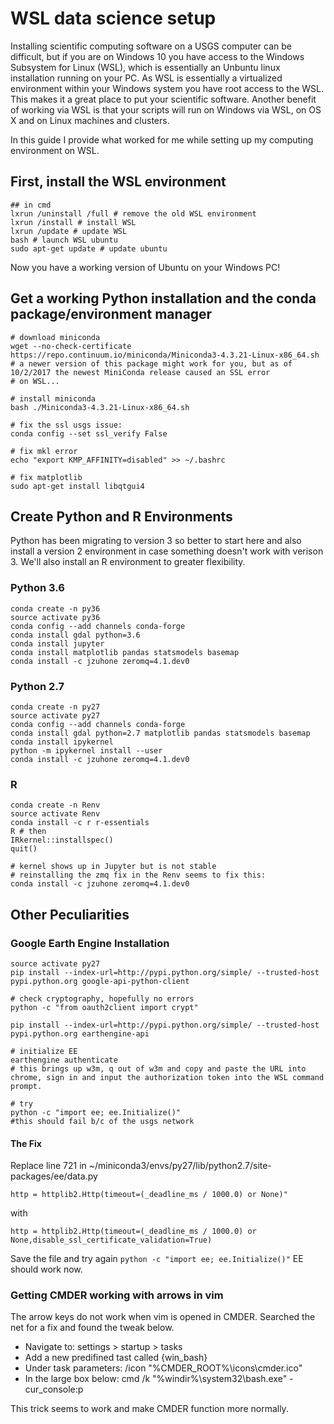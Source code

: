# WSL data science setup

Installing scientific computing software on a USGS computer can be difficult, but if you are on Windows 10 you have access to the Windows Subsystem for Linux (WSL), which is essentially an Unbuntu linux installation running on your PC. As WSL is essentially a virtualized environment within your Windows system you have root access to the WSL. This makes it a great place to put your scientific software. Another benefit of working via WSL is that your scripts will run on Windows via WSL, on OS X and on Linux machines and clusters. 

In this guide I provide what worked for me while setting up my computing environment on WSL.

## First, install the WSL environment
```
## in cmd
lxrun /uninstall /full # remove the old WSL environment
lxrun /install # install WSL
lxrun /update # update WSL
bash # launch WSL ubuntu
sudo apt-get update # update ubuntu
```

Now you have a working version of Ubuntu on your Windows PC!

## Get a working Python installation and the conda package/environment manager
```
# download miniconda
wget --no-check-certificate https://repo.continuum.io/miniconda/Miniconda3-4.3.21-Linux-x86_64.sh
# a newer version of this package might work for you, but as of 10/2/2017 the newest MiniConda release caused an SSL error
# on WSL...

# install miniconda
bash ./Miniconda3-4.3.21-Linux-x86_64.sh

# fix the ssl usgs issue:
conda config --set ssl_verify False

# fix mkl error
echo "export KMP_AFFINITY=disabled" >> ~/.bashrc

# fix matplotlib
sudo apt-get install libqtgui4
```

## Create Python and R Environments

Python has been migrating to version 3 so better to start here and also install a version 2 environment in case something doesn't work with verison 3. We'll also install an R environment to greater flexibility.

### Python 3.6

```
conda create -n py36
source activate py36
conda config --add channels conda-forge
conda install gdal python=3.6
conda install jupyter
conda install matplotlib pandas statsmodels basemap
conda install -c jzuhone zeromq=4.1.dev0
```

### Python 2.7

```
conda create -n py27
source activate py27
conda config --add channels conda-forge
conda install gdal python=2.7 matplotlib pandas statsmodels basemap
conda install ipykernel
python -m ipykernel install --user
conda install -c jzuhone zeromq=4.1.dev0
```

### R
```
conda create -n Renv
source activate Renv
conda install -c r r-essentials
R # then
IRkernel::installspec()
quit()

# kernel shows up in Jupyter but is not stable
# reinstalling the zmq fix in the Renv seems to fix this:
conda install -c jzuhone zeromq=4.1.dev0
```

## Other Peculiarities

### Google Earth Engine Installation
```
source activate py27
pip install --index-url=http://pypi.python.org/simple/ --trusted-host pypi.python.org google-api-python-client

# check cryptography, hopefully no errors
python -c "from oauth2client import crypt"

pip install --index-url=http://pypi.python.org/simple/ --trusted-host pypi.python.org earthengine-api

# initialize EE
earthengine authenticate
# this brings up w3m, q out of w3m and copy and paste the URL into chrome, sign in and input the authorization token into the WSL command prompt.

# try 
python -c "import ee; ee.Initialize()"
#this should fail b/c of the usgs network
```
#### The Fix
Replace line 721 in ~/miniconda3/envs/py27/lib/python2.7/site-packages/ee/data.py 
```
http = httplib2.Http(timeout=(_deadline_ms / 1000.0) or None)"
```
with

```http = httplib2.Http(timeout=(_deadline_ms / 1000.0) or None,disable_ssl_certificate_validation=True)```

Save the file and try again
```python -c "import ee; ee.Initialize()"```
EE should work now.

### Getting CMDER working with arrows in vim

The arrow keys do not work when vim is opened in CMDER. Searched the net for a fix and found the tweak below.

- Navigate to: settings > startup > tasks
- Add a new predifined tast called {win_bash}
 - Under task parameters: /icon "%CMDER_ROOT%\icons\cmder.ico"
- In the large box below: cmd /k "%windir%\system32\bash.exe" -cur_console:p

This trick seems to work and make CMDER function more normally. 
